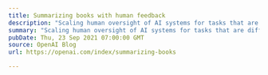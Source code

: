 ```yaml
---
title: Summarizing books with human feedback
description: "Scaling human oversight of AI systems for tasks that are difficult to evaluate."
summary: "Scaling human oversight of AI systems for tasks that are difficult to evaluate."
pubDate: Thu, 23 Sep 2021 07:00:00 GMT
source: OpenAI Blog
url: https://openai.com/index/summarizing-books

---
```


